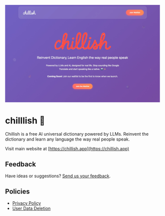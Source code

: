 ![Chillish free dictionary landing page](./landing-page.jpeg)

# chilllish 📕
Chillish is a free AI universal dictionary powered by LLMs. Reinvent the dictionary and learn any language the way real people speak.

Visit main website at [https://chillish.app](https://chillish.app)

## Feedback
Have ideas or suggestions? [Send us your feedback](https://www.facebook.com/share/g/19LWcw1LA9/).

## Policies
- [Privacy Policy](./privacy.html)
- [User Data Deletion](./data-deletion.html)
